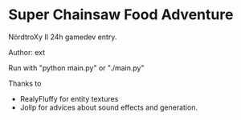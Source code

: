 Super Chainsaw Food Adventure
=============================
NördtroXy II 24h gamedev entry.

Author: ext

Run with "python main.py" or "./main.py"

Thanks to
 - RealyFluffy for entity textures
 - Jollp for advices about sound effects and generation.
